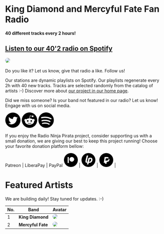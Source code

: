 # King Diamond and Mercyful Fate Fan Radio

**40 different tracks every 2 hours!**


## [Listen to our 40'2 radio on Spotify](https://open.spotify.com/playlist/1Z4iflhPfPW1bvYNQVhRyn?si=dJ257HpwR027dir3fsMYsQ)

<a href="https://open.spotify.com/playlist/1Z4iflhPfPW1bvYNQVhRyn?si=dJ257HpwR027dir3fsMYsQ" target="_blank"><img src="https://mosaic.scdn.co/640/ab67616d0000b2730ba01de61a75ddec24961d9fab67616d0000b273439ebe45a8ced3a68132351dab67616d0000b2737ac809ba1046fa5acdfd0b06ab67616d0000b273b75fcdfbdd239fcf4b79d038" height="300" width="auto" style="border-radius:50%"></a>

Do you like it? Let us know, give that radio a like. Follow us!


Our stations are dynamic playlists on Spotify. Our playlists regenerate every 2h with 40 new tracks. Tracks are selected randomly from the catalog of artists :-) Discover more about [our project in our home page](https://radioninjapirata.github.io).

Did we miss someone? Is your band not featured in our radio? Let us know! Engage with us on social media.

<p>
    <a href="https://twitter.com/RNinjaPirata" target="_blank"><img src="assets/twitter_button.png" alt="twitter" height="50" width="50" /></a>
    <a href="https://www.reddit.com/r/RadioNinjaPirata/" target="_blank"><img src="assets/reddit_button.png" alt="reddit" height="50" width="50" /></a>
    <a href="https://open.spotify.com/user/pagbz485dhfowwiza5wc9cwh8?si=XVuH5a3NQ8Ohft-yPC5XBA" target="_blank"><img src="assets/spotify_button.png" alt="spotify" height="50" width="50" /></a>
</p>


If you enjoy the Radio Ninja Pirata project, consider supporting us with a small donation, we are giving our best to keep this project running! Choose your favorite donation platform bellow:

 Patreon | LiberaPay | PayPal
<a href="https://www.patreon.com/radioninjapirata" target="_blank"><img src="assets/patreon_black_logo_500x500.png" alt="patreon" height="45" width="45" /></a> | <a href="https://liberapay.com/RadioNinjaPirata/donate" target="_blank"><img src="assets/liberapay_logo_500x500.png" alt="liberapay" height="45" width="45" /></a> | <a href="https://www.paypal.com/cgi-bin/webscr?cmd=_s-xclick&hosted_button_id=TWGZ3KKDLEDUE&source=url" target="_blank"><img src="assets/paypal_black_logo_500x500.png" alt="paypal" height="45" width="45" /></a> |


# Featured Artists

We are building daily! Stay tuned for updates. :-)

No. | Band | Avatar
--- | ---- | ------
1 | **King Diamond** | <a href="https://open.spotify.com/artist/5i0ph60TnwTlIGrOZAmcZa?si=2FdmWgeKQKWmA8dWdGYDpA" target="_blank"><img src="https://i.scdn.co/image/bf39a25886a2d2f7fbaf13825f7e771469658103" height="100" width="auto" style="border-radius:50%"></a>
2 | **Mercyful Fate** | <a href="https://open.spotify.com/artist/0W8edGiwAsv6HXF0Kyc2V9?si=WKlPdpaDQeOaIM5Z23QF8Q" target="_blank"><img src="https://i.scdn.co/image/0f1c2fc4b2f1f821a3ef262e3d4f21929c41adfc" height="100" width="auto" style="border-radius:50%"></a>